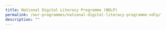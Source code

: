 ```yaml
---
title: National Digital Literacy Programme (NDLP)
permalink: /our-programmes/national-digital-literacy-programme-ndlp/
description: ""
---
```

